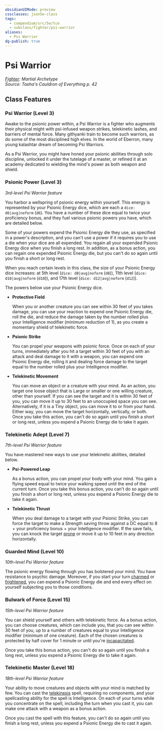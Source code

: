 ```yaml
---
obsidianUIMode: preview
cssclasses: json5e-class
tags:
  - compendium/src/5e/tce
  - subclass/fighter/psi-warrior
aliases:
  - Psi Warrior
dg-publish: true
---
```

# Psi Warrior
*[Fighter](fighter.md): Martial Archetype*  
*Source: Tasha's Cauldron of Everything p. 42*  


## Class Features

### Psi Warrior (Level 3)

Awake to the psionic power within, a Psi Warrior is a fighter who augments their physical might with psi-infused weapon strikes, telekinetic lashes, and barriers of mental force. Many githyanki train to become such warriors, as do some of the most disciplined high elves. In the world of Eberron, many young kalashtar dream of becoming Psi Warriors.

As a Psi Warrior, you might have honed your psionic abilities through solo discipline, unlocked it under the tutelage of a master, or refined it at an academy dedicated to wielding the mind's power as both weapon and shield.

### Psionic Power (Level 3)

*3rd-level Psi Warrior feature*

You harbor a wellspring of psionic energy within yourself. This energy is represented by your Psionic Energy dice, which are each a `dice: d6|avg|noform` (`d6`). You have a number of these dice equal to twice your proficiency bonus, and they fuel various psionic powers you have, which are detailed below.

Some of your powers expend the Psionic Energy die they use, as specified in a power's description, and you can't use a power if it requires you to use a die when your dice are all expended. You regain all your expended Psionic Energy dice when you finish a long rest. In addition, as a bonus action, you can regain one expended Psionic Energy die, but you can't do so again until you finish a short or long rest.

When you reach certain levels in this class, the size of your Psionic Energy dice increases: at 5th level (`dice: d8|avg|noform` (`d8`)), 11th level (`dice: d10|avg|noform` (`d10`)), and 17th level (`dice: d12|avg|noform` (`d12`)).

The powers below use your Psionic Energy dice.

- **Protective Field**  

    When you or another creature you can see within 30 feet of you takes damage, you can use your reaction to expend one Psionic Energy die, roll the die, and reduce the damage taken by the number rolled plus your Intelligence modifier (minimum reduction of 1), as you create a momentary shield of telekinetic force.  

- **Psionic Strike**  

    You can propel your weapons with psionic force. Once on each of your turns, immediately after you hit a target within 30 feet of you with an attack and deal damage to it with a weapon, you can expend one Psionic Energy die, rolling it and dealing force damage to the target equal to the number rolled plus your Intelligence modifier.  

- **Telekinetic Movement**  

    You can move an object or a creature with your mind. As an action, you target one loose object that is Large or smaller or one willing creature, other than yourself. If you can see the target and it is within 30 feet of you, you can move it up to 30 feet to an unoccupied space you can see. Alternatively, if it is a Tiny object, you can move it to or from your hand. Either way, you can move the target horizontally, vertically, or both. Once you take this action, you can't do so again until you finish a short or long rest, unless you expend a Psionic Energy die to take it again.  

### Telekinetic Adept (Level 7)

*7th-level Psi Warrior feature*

You have mastered new ways to use your telekinetic abilities, detailed below.

- **Psi-Powered Leap**  

    As a bonus action, you can propel your body with your mind. You gain a flying speed equal to twice your walking speed until the end of the current turn. Once you take this bonus action, you can't do so again until you finish a short or long rest, unless you expend a Psionic Energy die to take it again.  

- **Telekinetic Thrust**  

    When you deal damage to a target with your Psionic Strike, you can force the target to make a Strength saving throw against a DC equal to 8 + your proficiency bonus + your Intelligence modifier. If the save fails, you can knock the target [prone](/3-Mechanics/CLI/rules/conditions.md#prone) or move it up to 10 feet in any direction horizontally.  

### Guarded Mind (Level 10)

*10th-level Psi Warrior feature*

The psionic energy flowing through you has bolstered your mind. You have resistance to psychic damage. Moreover, if you start your turn [charmed](/3-Mechanics/CLI/rules/conditions.md#charmed) or [frightened](/3-Mechanics/CLI/rules/conditions.md#frightened), you can expend a Psionic Energy die and end every effect on yourself subjecting you to those conditions.

### Bulwark of Force (Level 15)

*15th-level Psi Warrior feature*

You can shield yourself and others with telekinetic force. As a bonus action, you can choose creatures, which can include you, that you can see within 30 feet of you, up to a number of creatures equal to your Intelligence modifier (minimum of one creature). Each of the chosen creatures is protected by half cover for 1 minute or until you're [incapacitated](/3-Mechanics/CLI/rules/conditions.md#incapacitated).

Once you take this bonus action, you can't do so again until you finish a long rest, unless you expend a Psionic Energy die to take it again.

### Telekinetic Master (Level 18)

*18th-level Psi Warrior feature*

Your ability to move creatures and objects with your mind is matched by few. You can cast the [telekinesis](/Admin/CLI/spells/telekinesis.md) spell, requiring no components, and your spellcasting ability for the spell is Intelligence. On each of your turns while you concentrate on the spell, including the turn when you cast it, you can make one attack with a weapon as a bonus action.

Once you cast the spell with this feature, you can't do so again until you finish a long rest, unless you expend a Psionic Energy die to cast it again.